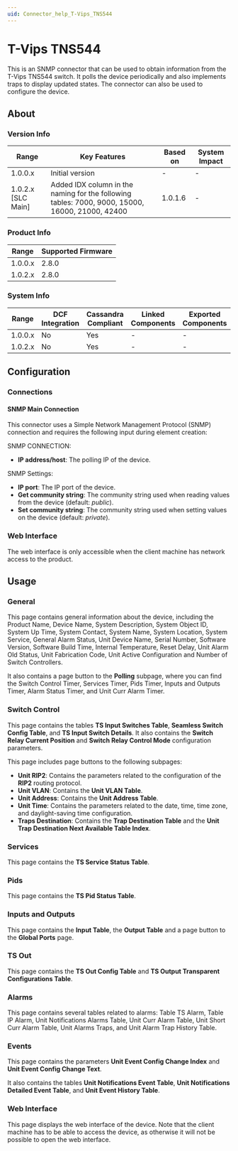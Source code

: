 ```yaml
---
uid: Connector_help_T-Vips_TNS544
---
```


# T-Vips TNS544

This is an SNMP connector that can be used to obtain information from the T-Vips TNS544 switch. It polls the device periodically and also implements traps to display updated states. The connector can also be used to configure the device.

## About

### Version Info

| **Range**            | **Key Features**                                                                                | **Based on** | **System Impact** |
|----------------------|-------------------------------------------------------------------------------------------------|--------------|-------------------|
| 1.0.0.x              | Initial version                                                                                 | \-           | \-                |
| 1.0.2.x \[SLC Main\] | Added IDX column in the naming for the following tables: 7000, 9000, 15000, 16000, 21000, 42400 | 1.0.1.6      | \-                |

### Product Info

| Range     | Supported Firmware     |
|-----------|------------------------|
| 1.0.0.x   | 2.8.0                  |
| 1.0.2.x   | 2.8.0                  |

### System Info

| Range     | DCF Integration     | Cassandra Compliant     | Linked Components     | Exported Components     |
|-----------|---------------------|-------------------------|-----------------------|-------------------------|
| 1.0.0.x   | No                  | Yes                     | \-                    | \-                      |
| 1.0.2.x   | No                  | Yes                     | \-                    | \-                      |

## Configuration

### Connections

#### SNMP Main Connection

This connector uses a Simple Network Management Protocol (SNMP) connection and requires the following input during element creation:

SNMP CONNECTION:

- **IP address/host**: The polling IP of the device.

SNMP Settings:

- **IP port**: The IP port of the device.
- **Get community string**: The community string used when reading values from the device (default: *public*).
- **Set community string**: The community string used when setting values on the device (default: *private*).

### Web Interface

The web interface is only accessible when the client machine has network access to the product.

## Usage

### General

This page contains general information about the device, including the Product Name, Device Name, System Description, System Object ID, System Up Time, System Contact, System Name, System Location, System Service, General Alarm Status, Unit Device Name, Serial Number, Software Version, Software Build Time, Internal Temperature, Reset Delay, Unit Alarm Old Status, Unit Fabrication Code, Unit Active Configuration and Number of Switch Controllers.

It also contains a page button to the **Polling** subpage, where you can find the Switch Control Timer, Services Timer, Pids Timer, Inputs and Outputs Timer, Alarm Status Timer, and Unit Curr Alarm Timer.

### Switch Control

This page contains the tables **TS Input Switches Table**, **Seamless Switch Config Table**, and **TS Input Switch Details**. It also contains the **Switch Relay Current Position** and **Switch Relay Control Mode** configuration parameters.

This page includes page buttons to the following subpages:

- **Unit RIP2**: Contains the parameters related to the configuration of the **RIP2** routing protocol.
- **Unit VLAN**: Contains the **Unit VLAN Table**.
- **Unit Address**: Contains the **Unit Address Table**.
- **Unit Time**: Contains the parameters related to the date, time, time zone, and daylight-saving time configuration.
- **Traps Destination**: Contains the **Trap Destination Table** and the **Unit Trap Destination Next Available Table Index**.

### Services

This page contains the **TS Service Status Table**.

### Pids

This page contains the **TS Pid Status Table**.

### Inputs and Outputs

This page contains the **Input Table**, the **Output Table** and a page button to the **Global Ports** page.

### TS Out

This page contains the **TS Out Config Table** and **TS Output Transparent Configurations Table**.

### Alarms

This page contains several tables related to alarms: Table TS Alarm, Table IP Alarm, Unit Notifications Alarms Table, Unit Curr Alarm Table, Unit Short Curr Alarm Table, Unit Alarms Traps, and Unit Alarm Trap History Table.

### Events

This page contains the parameters **Unit Event Config Change Index** and **Unit Event Config Change Text**.

It also contains the tables **Unit Notifications Event Table**, **Unit Notifications Detailed Event Table**, and **Unit Event History Table**.

### Web Interface

This page displays the web interface of the device. Note that the client machine has to be able to access the device, as otherwise it will not be possible to open the web interface.
